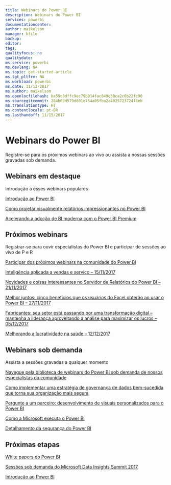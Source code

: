 ```yaml
---
title: Webinars do Power BI
description: Webinars do Power BI
services: powerbi
documentationcenter: 
author: maikelson
manager: kfile
backup: 
editor: 
tags: 
qualityfocus: no
qualitydate: 
ms.service: powerbi
ms.devlang: NA
ms.topic: get-started-article
ms.tgt_pltfrm: NA
ms.workload: powerbi
ms.date: 11/13/2017
ms.author: maikelson
ms.openlocfilehash: ba59c8dffc9ec79b914fac849e30ca2c0b22fc90
ms.sourcegitcommit: 284b09d579d601e754a05fba2a4025723724f8eb
ms.translationtype: HT
ms.contentlocale: pt-BR
ms.lasthandoff: 11/15/2017
---
```

# <a name="power-bi-webinars"></a>Webinars do Power BI

Registre-se para os próximos webinars ao vivo ou assista a nossas sessões gravadas sob demanda.

## <a name="featured-webinars"></a>Webinars em destaque

Introdução a esses webinars populares

[Introdução ao Power BI](https://info.microsoft.com/getting-started-with-power-bi-ondemand.html?Is=Website)

[Como projetar visualmente relatórios impressionantes no Power BI](https://community.powerbi.com/t5/Webinars-and-Video-Gallery/5-3-17-Webinar-How-to-Design-Visually-Stunning-Power-BI-Reports/m-p/168204?Is=Website)

[Acelerando a adoção de BI moderna com o Power BI Premium](https://info.microsoft.com/powerbi-premium-webinar-ondemand.html?Is=Website)


## <a name="upcoming-webinars"></a>Próximos webinars

Registrar-se para ouvir especialistas do Power BI e participar de sessões ao vivo de P e R

[Participar dos próximos webinars na comunidade do Power BI](https://community.powerbi.com/t5/Webinars-and-Video-Gallery/bd-p/VideoTipsTricks?filter=webinars&featured=yes&Is=Website)

[Inteligência aplicada a vendas e serviço – 15/11/2017](https://info.microsoft.com/applied-intelligence-for-sales-service.html?Is=Website)

[Novidades e coisas interessantes no Servidor de Relatórios do Power BI – 21/11/2017](https://info.microsoft.com/whats-new-powerbi-report-server.html?Is=Website)

[Melhor juntos: cinco benefícios que os usuários do Excel obterão ao usar o Power BI – 27/11/2017](https://info.microsoft.com/excel-powerbi-better-together.html?Is=Website)

[Fabricantes: seu setor está passando por uma transformação digital – mantenha a liderança aproveitando a análise para maximizar os lucros – 05/12/2017](https://info.microsoft.com/digital-transformation-in-manufacturing.html?Is=Website)

[Melhorando a lucratividade na saúde – 12/12/2017](https://info.microsoft.com/improving-profitability-in-healthcare.html?Is=Website)

## <a name="on-demand-webinars"></a>Webinars sob demanda

Assista a sessões gravadas a qualquer momento

[Navegue pela biblioteca de webinars do Power BI sob demanda de nossos especialistas da comunidade](https://community.powerbi.com/t5/Webinars-and-Video-Gallery/bd-p/VideoTipsTricks?filter=webinars&featured=yes&Is=Website)

[Como implementar uma estratégia de governança de dados bem-sucedida que torna sua organização mais segura](https://info.microsoft.com/powerbi-data-governance-strategy-ondemand.html?Is=Website)

[Pergunte a um parceiro: desenvolvimento de visuais personalizados para o Power BI](https://community.powerbi.com/t5/Webinars-and-Video-Gallery/Ask-a-Partner-Developing-Custom-Visuals-for-Power-BI/m-p/150368?Is=Website)

[Como a Microsoft executa o Power BI](https://info.microsoft.com/US-PowerBI-WBNR-FY17-11Nov-29-BIATMIcrosoft274828_01Registration-ForminBody.html?Is=Website)

[Detalhamento da segurança do Power BI](https://community.powerbi.com/t5/Webinars-and-Video-Gallery/5-23-2017-Power-BI-security-deep-dive-by-Kasper-de-Jonge/m-p/161476?Is=Website)

## <a name="next-steps"></a>Próximas etapas

[White papers do Power BI](whitepapers.md)

[Sessões sob demanda do Microsoft Data Insights Summit 2017](https://community.powerbi.com/t5/Data-Insights-Summit-2017-On/bd-p/DataInsightsSummit2017OnDemand?Is=Website)

[Introdução ao Power BI](service-get-started.md)
